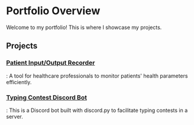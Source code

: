 # Portfolio Overview

Welcome to my portfolio! This is where I showcase my projects.

## Projects

### [Patient Input/Output Recorder](./patient-input-output-recorder.md)

:   A tool for healthcare professionals to monitor patients' health parameters efficiently.

### [Typing Contest Discord Bot](./typing-contest-bot.md)

:   This is a Discord bot built with discord.py to facilitate typing contests in a server.
